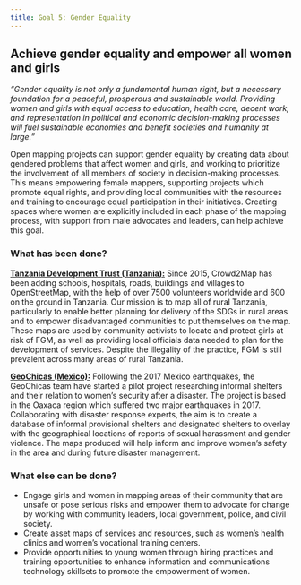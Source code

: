 ```yaml
---
title: Goal 5: Gender Equality
---
```


## Achieve gender equality and empower all women and girls

_“Gender equality is not only a fundamental human right, but a necessary foundation for a peaceful, prosperous and sustainable world. Providing women and girls with equal access to education, health care, decent work, and representation in political and economic decision-making processes will fuel sustainable economies and benefit societies and humanity at large.”_

Open mapping projects can support gender equality by creating data about gendered problems that affect women and girls, and working to prioritize the involvement of all members of society in decision-making processes. This means empowering female mappers, supporting projects which promote equal rights, and providing local communities with the resources and training to encourage equal participation in their initiatives. Creating spaces where women are explicitly included in each phase of the mapping process, with support from male advocates and leaders, can help achieve this goal. 

### What has been done? 

**[Tanzania Development Trust (Tanzania):](https://www.hotosm.org/projects/crowd2map-tanzania)** Since 2015, Crowd2Map has been adding schools, hospitals, roads, buildings and villages to OpenStreetMap, with the help of over 7500 volunteers worldwide and 600 on the ground in Tanzania. Our mission is to map all of rural Tanzania, particularly to enable better planning for delivery of the SDGs in rural areas and to empower disadvantaged communities to put themselves on the map. These maps are used by community activists to locate and protect girls at risk of FGM, as well as providing local officials data needed to plan for the development of services. Despite the illegality of the practice, FGM is still prevalent across many areas of rural Tanzania. 

**[GeoChicas (Mexico):](https://www.hotosm.org/updates/geochicas-mapping-the-path-of-women-after-the-earthquake-in-oaxaca/)** Following the 2017 Mexico earthquakes, the GeoChicas team have started a pilot project researching informal shelters and their relation to women’s security after a disaster. The project is based in the Oaxaca region which suffered two major earthquakes in 2017. Collaborating with disaster response experts, the aim is to create a database of informal provisional shelters and designated shelters to overlay with the geographical locations of reports of sexual harassment and gender violence. The maps produced will help inform and improve women’s safety in the area and during future disaster management.

### What else can be done? 



*   Engage girls and women in mapping areas of their community that are unsafe or pose serious risks and empower them to advocate for change by working with community leaders, local government, police, and civil society. 
*   Create asset maps of services and resources, such as women’s health clinics and women’s vocational training centers. 
*   Provide opportunities to young women through hiring practices and training opportunities to enhance information and communications technology skillsets to promote the empowerment of women. 
